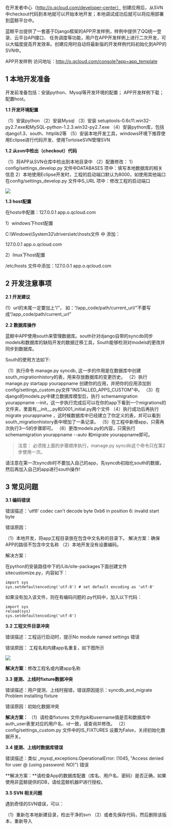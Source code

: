 在开发者中心（http://o.qcloud.com/developer-center） 创建应用后，从SVN中checkout代码到本地就可以开始本地开发；本地调试成功后就可以将应用部署到蓝鲸平台中。

蓝鲸平台提供了一套基于Django框架的APP开发样例，样例中提供了QQ统一登录、云平台API接口、 任务调度等功能，用户在APP开发样例上进行二次开发，可以大幅度提高开发效率。创建应用时自动将最新版的开发样例代码初始化到APP的SVN中。

APP开发样例 访问地址：http://o.qcloud.com/console?app=app_template

## 1 本地开发准备

开发前准备包括：安装python、Mysql等开发环境的配置； APP开发样例下载；配置host。

**1.1 开发环境配置**

（1）安装python
（2）安装Mysql
（3）安装 setuptools-0.6c11.win32-py2.7.exe和MySQL-python-1.2.3.win32-py2.7.exe
（4）安装python库，包括django1.3、south、httplib2等
（5）安装本地开发工具，windows环境下推荐使用Eclipse进行代码开发、使用TortoiseSVN管理SVN

**1.2 从svn中检出（checkout）代码**

（1）将APP从SVN仓库中检出到本地目录中
（2）配置修改：
1）config/settings_develop.py 文件中DATABASES 项中：填写本地数据库的相关信息
2）本地使用Eclipse开发时，工程的启动端口默认为8000，如使用其他端口在config/settings_develop.py 文件中S_URL 项中：修改工程的启动端口

![](https://qzonestyle.gtimg.cn/qzone/vas/opensns/res/img/appkaifa-01.png)

**1.3 host配置**

在hosts中配置：127.0.0.1 app.o.qcloud.com

1）windows下host配置

C:\Windows\System32\drivers\etc\hosts文件 中 添加：

127.0.0.1 app.o.qcloud.com

2）linux下host配置

/etc/hosts 文件中添加：127.0.0.1 app.o.qcloud.com

## 2 开发注意事项

**2.1 开发建议**

(1）url的末尾一定要加上“/”， 如：“/app_code/path/current_url/”不要写成“/app_code/path/current_url”

**2.2 数据库操作**

蓝鲸中APP使用south来管理数据库。south针对django自带的syncdb同步models和数据库的缺陷开发的数据迁移工具，South能够检测对models的更改并同步到数据库。

South的使用方法如下:

（1）执行命令 manage.py syncdb, 这一步的作用是在数据库中创建south_migrationhistory的表，用来存放数据库的变更历史。 
（2）执行manage.py startapp yourappname 创建你的应用，并把你的应用添加到config/settings_custom.py文件"INSTALLED_APPS_CUSTOM"中。 
（3）在django的models.py中建立数据库模型后，执行 schemamigration yourappname --init，这一步执行完成后可以在你的app下看到一个migrations的文件夹，里面有__init__.py和0001_initial.py两个文件 
（4）执行成功后再执行migrate yourappname ，这时候数据库中已经建立了你定义的表，并可以看到south_migrationhistory表中增加了一条记录。
（5）在工程中新增app，只需再次执行3—5的步骤即可。 
（6）更改models.py的内容，只需执行schemamigration yourappname --auto 和migrate yourappname即可。 

>注意： 必须按上面的步骤顺序执行，manage.py syncdb这个命令只在第2步使用一次。

请注意在第一次syncdb时不要加入自己的app，先syncdb初始化south的数据，然后再加入自己的app进行south操作!

## 3 常见问题

**3.1 编码错误**

错误描述：'utf8' codec can't decode byte 0xb6 in position 6: invalid start byte 

错误原因：

（1）本地开发，将app工程目录放在包含中文名称的目录下。
解决方案：确保APP的路径不包含中文名称
（2）本地开发没有设置编码。

解决方案：

在python的安装路径中下的/Lib/site-packages下面创建文件sitecustomize.py，内容如下：

```
import sys 
sys.setdefaultencoding('utf-8')	# set default encoding as 'utf-8' 
```

如果没有加入该文件，则在有编码问题的.py代码中，加入以下代码：

```
import sys 
reload(sys) 
sys.setdefaultencoding('utf-8') 
```

**3.2 工程文件目录冲突**

错误描述：工程运行启动时，提示No module named settings 错误

错误原因： 工程名和内建app名重复，如下图所示

![](https://qzonestyle.gtimg.cn/qzone/vas/opensns/res/img/appkaifa-02.png)

**解决方案**：修改工程名或内建app名称

**3.3 提测、上线时fixture数据冲突**

错误描述：用户提测、上线时报错，错误原因提示：syncdb_and_migrate Problem installing fixture

错误原因：初始化数据冲突

**解决方案：**
（1）请检查fixtures 文件内pk和username值是否和数据库中auth_user表里对应的用户名、id一致，请查询并修改。
（2）config/settings_custom.py 文件中的IS_FIXTURES 设置为False，关闭初始化数据开关。

**3.4 提测、上线时数据库错误**

错误描述：类似 _mysql_exceptions.OperationalError: (1045, "Access denied for user @ (using password: NO)") 错误

**解决方案：**请检查App的数据库配置（库名、用户名、密码）是否正确，如果使用非蓝鲸提供的DB，请给蓝鲸机器IP进行授权。

**3.5 SVN 相关问题**

遇到奇怪的SVN错误，可以：

（1）重新在本地新建目录，检出干净的svn
（2）或者先保存代码，然后删除该版本，重新导入